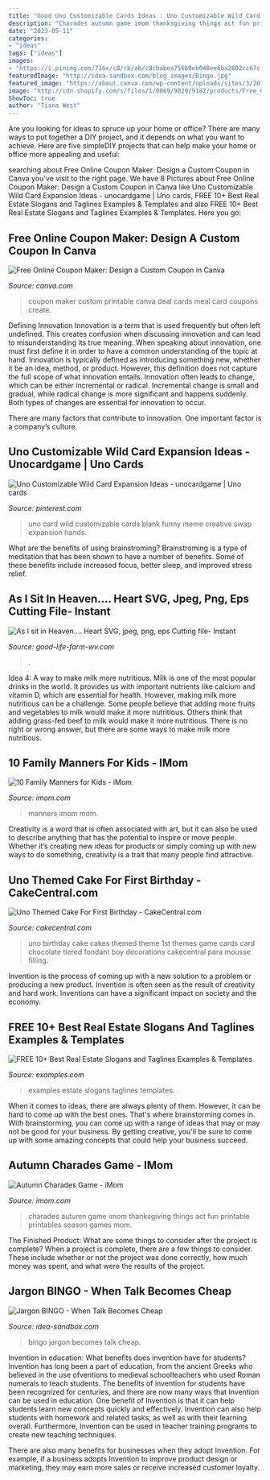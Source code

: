 ```yaml
---
title: "Good Uno Customizable Cards Ideas : Uno Customizable Wild Card Expansion Ideas"
description: "Charades autumn game imom thanksgiving things act fun printable printables season games mom"
date: "2023-05-11"
categories:
- "ideas"
tags: ["ideas"]
images:
- "https://i.pinimg.com/736x/c8/cb/ab/c8cbabea756b9eb048ee6ba2802cc67c.jpg"
featuredImage: "http://idea-sandbox.com/blog_images/Bingo.jpg"
featured_image: "https://about.canva.com/wp-content/uploads/sites/3/2017/05/Coupon-Thumbnail.png"
image: "http://cdn.shopify.com/s/files/1/0069/9029/9187/products/Free_Canvas_on_Wooden_Stand_Mockup_Watermarked_1200x1200.png?v=1570161440"
ShowToc: true
author: "Tiana West"
---
```



Are you looking for ideas to spruce up your home or office? There are many ways to put together a DIY project, and it depends on what you want to achieve. Here are five simpleDIY projects that can help make your home or office more appealing and useful:

	

		
searching about Free Online Coupon Maker: Design a Custom Coupon in Canva you've visit to the right page. We have 8 Pictures about Free Online Coupon Maker: Design a Custom Coupon in Canva like Uno Customizable Wild Card Expansion Ideas - unocardgame | Uno cards, FREE 10+ Best Real Estate Slogans and Taglines Examples &amp; Templates and also FREE 10+ Best Real Estate Slogans and Taglines Examples &amp; Templates. Here you go:
		
    
## Free Online Coupon Maker: Design A Custom Coupon In Canva

<img loading=lazy src="https://about.canva.com/wp-content/uploads/sites/3/2017/05/Coupon-Thumbnail.png" onerror="this.onerror=null;this.src='https://tse1.mm.bing.net/th?id=OIP.fASVcMLupiMZuZwTWkfrzQHaKe&amp;pid=15.1';" alt="Free Online Coupon Maker: Design a Custom Coupon in Canva">

_Source: canva.com_

>coupon maker custom printable canva deal cards meal card coupons create. 

	

Defining Innovation
Innovation is a term that is used frequently but often left undefined. This creates confusion when discussing innovation and can lead to misunderstanding its true meaning. When speaking about innovation, one must first define it in order to have a common understanding of the topic at hand.
Innovation is typically defined as introducing something new, whether it be an idea, method, or product. However, this definition does not capture the full scope of what innovation entails. Innovation often leads to change, which can be either incremental or radical. Incremental change is small and gradual, while radical change is more significant and happens suddenly. Both types of changes are essential for innovation to occur.

There are many factors that contribute to innovation. One important factor is a company’s culture.

    
## Uno Customizable Wild Card Expansion Ideas - Unocardgame | Uno Cards

<img loading=lazy src="https://i.pinimg.com/736x/c8/cb/ab/c8cbabea756b9eb048ee6ba2802cc67c.jpg" onerror="this.onerror=null;this.src='https://tse4.mm.bing.net/th?id=OIP.66nCJn9E7uMkMzjsh6VgcQAAAA&amp;pid=15.1';" alt="Uno Customizable Wild Card Expansion Ideas - unocardgame | Uno cards">

_Source: pinterest.com_

>uno card wild customizable cards blank funny meme creative swap expansion hands. 

	

What are the benefits of using brainstroming?
Brainstroming is a type of meditation that has been shown to have a number of benefits. Some of these benefits include increased focus, better sleep, and improved stress relief.

    
## As I Sit In Heaven.... Heart SVG, Jpeg, Png, Eps Cutting File- Instant

<img loading=lazy src="http://cdn.shopify.com/s/files/1/0069/9029/9187/products/Free_Canvas_on_Wooden_Stand_Mockup_Watermarked_1200x1200.png?v=1570161440" onerror="this.onerror=null;this.src='https://tse1.mm.bing.net/th?id=OIP.4CPxVKs7gVNldfQkRvzZwQHaKa&amp;pid=15.1';" alt="As I sit in Heaven.... Heart SVG, jpeg, png, eps Cutting file- Instant">

_Source: good-life-farm-wv.com_

>. 

	

Idea 4: A way to make milk more nutritious.
Milk is one of the most popular drinks in the world. It provides us with important nutrients like calcium and vitamin D, which are essential for health. However, making milk more nutritious can be a challenge. Some people believe that adding more fruits and vegetables to milk would make it more nutritious. Others think that adding grass-fed beef to milk would make it more nutritious. There is no right or wrong answer, but there are some ways to make milk more nutritious.

    
## 10 Family Manners For Kids - IMom

<img loading=lazy src="http://www.imom.com/wp-content/uploads/2017/09/family-manners-for-kids-long.jpg" onerror="this.onerror=null;this.src='https://tse4.mm.bing.net/th?id=OIP.DfxZgCpjggRRtZ90c8G9cQDMEx&amp;pid=15.1';" alt="10 Family Manners for Kids - iMom">

_Source: imom.com_

>manners imom mom. 

	

Creativity is a word that is often associated with art, but it can also be used to describe anything that has the potential to inspire or move people. Whether it’s creating new ideas for products or simply coming up with new ways to do something, creativity is a trait that many people find attractive.

    
## Uno Themed Cake For First Birthday - CakeCentral.com

<img loading=lazy src="https://cdn001.cakecentral.com/gallery/2015/03/900_936269pHCU_uno-themed-cake-for-first-birthday.jpg" onerror="this.onerror=null;this.src='https://tse4.mm.bing.net/th?id=OIP.KrnjdzAMkkqlvPgcf8joDgHaLF&amp;pid=15.1';" alt="Uno Themed Cake For First Birthday - CakeCentral.com">

_Source: cakecentral.com_

>uno birthday cake cakes themed theme 1st themes game cards card chocolate tiered fondant boy decorations cakecentral para mousse filling. 

	

Invention is the process of coming up with a new solution to a problem or producing a new product. Invention is often seen as the result of creativity and hard work. Inventions can have a significant impact on society and the economy.

    
## FREE 10+ Best Real Estate Slogans And Taglines Examples &amp; Templates

<img loading=lazy src="https://images.examples.com/wp-content/uploads/2019/04/4054356E-97D9-4A69-BE97-FF5CCF83BF51.jpeg" onerror="this.onerror=null;this.src='https://tse2.mm.bing.net/th?id=OIP.uZqr0HpgK8exIZcXqedNLwHaFj&amp;pid=15.1';" alt="FREE 10+ Best Real Estate Slogans and Taglines Examples &amp; Templates">

_Source: examples.com_

>examples estate slogans taglines templates. 

	

When it comes to ideas, there are always plenty of them. However, it can be hard to come up with the best ones. That's where brainstorming comes in. With brainstorming, you can come up with a range of ideas that may or may not be good for your business. By getting creative, you'll be sure to come up with some amazing concepts that could help your business succeed.

    
## Autumn Charades Game - IMom

<img loading=lazy src="http://www.imom.com/wp-content/uploads/2018/09/autumn-charades-long.jpg" onerror="this.onerror=null;this.src='https://tse1.mm.bing.net/th?id=OIP.MPAfhQoBfChFb37KYDScbAAAAA&amp;pid=15.1';" alt="Autumn Charades Game - iMom">

_Source: imom.com_

>charades autumn game imom thanksgiving things act fun printable printables season games mom. 

	

The Finished Product: What are some things to consider after the project is complete?
When a project is complete, there are a few things to consider. These include whether or not the project was done correctly, how much money was spent, and what were the results of the project.

    
## Jargon BINGO - When Talk Becomes Cheap

<img loading=lazy src="http://idea-sandbox.com/blog_images/Bingo.jpg" onerror="this.onerror=null;this.src='https://tse1.mm.bing.net/th?id=OIP.qHPJqEMTiBOWfrJJkZNk5AHaJ4&amp;pid=15.1';" alt="Jargon BINGO - When Talk Becomes Cheap">

_Source: idea-sandbox.com_

>bingo jargon becomes talk cheap. 

	

Invention in education: What benefits does invention have for students?
Invention has long been a part of education, from the ancient Greeks who believed in the use ofventions to medieval schoolteachers who used Roman numerals to teach students. The benefits of invention for students have been recognized for centuries, and there are now many ways that Invention can be used in education. 
One benefit of Invention is that it can help students learn new concepts quickly and effectively. Invention can also help students with homework and related tasks, as well as with their learning overall. Furthermore, Invention can be used in teacher training programs to create new teaching techniques. 

There are also many benefits for businesses when they adopt Invention. For example, if a business adopts Invention to improve product design or marketing, they may earn more sales or receive increased customer loyalty.

